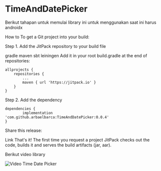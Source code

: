 # TimeAndDatePicker

Berikut tahapan untuk memulai library ini
untuk menggunakan saat ini harus androidx


How to
To get a Git project into your build:

Step 1. Add the JitPack repository to your build file

gradle
maven
sbt
leiningen
Add it in your root build.gradle at the end of repositories:

	allprojects {
		repositories {
			...
			maven { url 'https://jitpack.io' }
		}
	}
Step 2. Add the dependency

	dependencies {
	        implementation 'com.github.arbaelbarca:TimeAndDatePicker:0.0.4'
	}
Share this release:

Link
That's it! The first time you request a project JitPack checks out the code, builds it and serves the build artifacts (jar, aar).


Berikut video library 

![Video Time Date Picker](https://github.com/arbaelbarca/TimeAndDatePicker/blob/master/video%20time%20and%20picker%20gift.gif)

